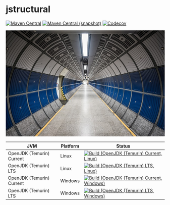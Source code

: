 jstructural
===

[![Maven Central](https://img.shields.io/maven-central/v/com.io7m.jstructural/com.io7m.jstructural.svg?style=flat-square)](http://search.maven.org/#search%7Cga%7C1%7Cg%3A%22com.io7m.jstructural%22)
[![Maven Central (snapshot)](https://img.shields.io/nexus/s/https/s01.oss.sonatype.org/com.io7m.jstructural/com.io7m.jstructural.svg?style=flat-square)](https://s01.oss.sonatype.org/content/repositories/snapshots/com/io7m/jstructural/)
[![Codecov](https://img.shields.io/codecov/c/github/io7m/jstructural.svg?style=flat-square)](https://codecov.io/gh/io7m/jstructural)

![jstructural](./src/site/resources/jstructural.jpg?raw=true)

| JVM | Platform | Status |
|-----|----------|--------|
| OpenJDK (Temurin) Current | Linux | [![Build (OpenJDK (Temurin) Current, Linux)](https://img.shields.io/github/workflow/status/io7m/jstructural/main.linux.temurin.current)](https://github.com/io7m/jstructural/actions?query=workflow%3Amain.linux.temurin.current)|
| OpenJDK (Temurin) LTS | Linux | [![Build (OpenJDK (Temurin) LTS, Linux)](https://img.shields.io/github/workflow/status/io7m/jstructural/main.linux.temurin.lts)](https://github.com/io7m/jstructural/actions?query=workflow%3Amain.linux.temurin.lts)|
| OpenJDK (Temurin) Current | Windows | [![Build (OpenJDK (Temurin) Current, Windows)](https://img.shields.io/github/workflow/status/io7m/jstructural/main.windows.temurin.current)](https://github.com/io7m/jstructural/actions?query=workflow%3Amain.windows.temurin.current)|
| OpenJDK (Temurin) LTS | Windows | [![Build (OpenJDK (Temurin) LTS, Windows)](https://img.shields.io/github/workflow/status/io7m/jstructural/main.windows.temurin.lts)](https://github.com/io7m/jstructural/actions?query=workflow%3Amain.windows.temurin.lts)|

